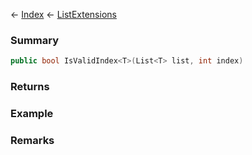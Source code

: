 ← [Index](Api-Index) ← [ListExtensions](System.Collections.Generic.ListExtensions)

### Summary

```csharp
public bool IsValidIndex<T>(List<T> list, int index)
```

### Returns

### Example

### Remarks

